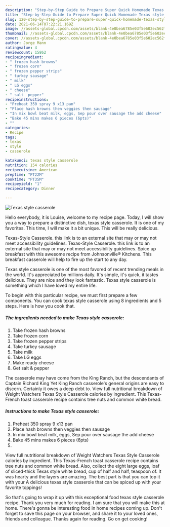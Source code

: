 ```yaml
---
description: "Step-by-Step Guide to Prepare Super Quick Homemade Texas style casserole"
title: "Step-by-Step Guide to Prepare Super Quick Homemade Texas style casserole"
slug: 120-step-by-step-guide-to-prepare-super-quick-homemade-texas-style-casserole
date: 2021-06-14T07:22:21.169Z
image: //assets-global.cpcdn.com/assets/blank-4e0bea6785e03f5e602ec562f230caae08da540cada707380b4fe1bbebba43da.png
thumbnail: //assets-global.cpcdn.com/assets/blank-4e0bea6785e03f5e602ec562f230caae08da540cada707380b4fe1bbebba43da.png
cover: //assets-global.cpcdn.com/assets/blank-4e0bea6785e03f5e602ec562f230caae08da540cada707380b4fe1bbebba43da.png
author: Jorge Mann
ratingvalue: 4
reviewcount: 15862
recipeingredient:
- " frozen hash browns"
- " frozen corn"
- " frozen pepper strips"
- " turkey sausage"
- " milk"
- " LG eggs"
- " cheese"
- " salt  pepper"
recipeinstructions:
- "Preheat 350 spray 9 x13 pan"
- "Place hash browns then veggies then sausage"
- "In mix bowl beat milk, eggs, Sep pour over sausage the add cheese"
- "Bake 45 mins makes 6 pieces (6pts)"
- ""
categories:
- Recipe
tags:
- texas
- style
- casserole

katakunci: texas style casserole 
nutrition: 154 calories
recipecuisine: American
preptime: "PT22M"
cooktime: "PT35M"
recipeyield: "1"
recipecategory: Dinner

---
```



![Texas style casserole](//assets-global.cpcdn.com/assets/blank-4e0bea6785e03f5e602ec562f230caae08da540cada707380b4fe1bbebba43da.png)

Hello everybody, it is Louise, welcome to my recipe page. Today, I will show you a way to prepare a distinctive dish, texas style casserole. It is one of my favorites. This time, I will make it a bit unique. This will be really delicious.

Texas-Style Casserole. this link is to an external site that may or may not meet accessibility guidelines. Texas-Style Casserole. this link is to an external site that may or may not meet accessibility guidelines. Spice up breakfast with this awesome recipe from Johnsonville® Kitchens. This breakfast casserole will help to fire up the start to any day.

Texas style casserole is one of the most favored of recent trending meals in the world. It's appreciated by millions daily. It's simple, it's quick, it tastes delicious. They are nice and they look fantastic. Texas style casserole is something which I have loved my entire life.


To begin with this particular recipe, we must first prepare a few components. You can cook texas style casserole using 8 ingredients and 5 steps. Here is how you cook that.

<!--inarticleads1-->

##### The ingredients needed to make Texas style casserole:

1. Take  frozen hash browns
1. Take  frozen corn
1. Take  frozen pepper strips
1. Take  turkey sausage
1. Take  milk
1. Take  LG eggs
1. Make ready  cheese
1. Get  salt &amp; pepper


The casserole may have come from the King Ranch, but the descendants of Captain Richard King Yet King Ranch casserole&#39;s general origins are easy to discern. Certainly it owes a deep debt to. View full nutritional breakdown of Weight Watchers Texas Style Casserole calories by ingredient. This Texas-French toast casserole recipe contains tree nuts and common white bread. 

<!--inarticleads2-->

##### Instructions to make Texas style casserole:

1. Preheat 350 spray 9 x13 pan
1. Place hash browns then veggies then sausage
1. In mix bowl beat milk, eggs, Sep pour over sausage the add cheese
1. Bake 45 mins makes 6 pieces (6pts)
1. 


View full nutritional breakdown of Weight Watchers Texas Style Casserole calories by ingredient. This Texas-French toast casserole recipe contains tree nuts and common white bread. Also, collect the eight large eggs, loaf of sliced-thick Texas style white bread, cup of half and half, teaspoon of. It was hearty and the layers are amazing. The best part is that you can top it with your A delicious texas style casserole that can be spiced up with your favorite toppings! 

So that's going to wrap it up with this exceptional food texas style casserole recipe. Thank you very much for reading. I am sure that you will make this at home. There's gonna be interesting food in home recipes coming up. Don't forget to save this page on your browser, and share it to your loved ones, friends and colleague. Thanks again for reading. Go on get cooking!

